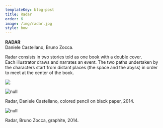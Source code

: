 ```yaml
---
templateKey: blog-post
title: Radar
order: 6
image: /img/radar.jpg
style: bow
---
```

**RADAR**\
Daniele Castellano, Bruno Zocca.

Radar consists in two stories told as one book with a double cover. \
Each illustrator draws and narrates an event. The two paths undertaken by the characters start from distant places (the space and the abyss) in order to meet at the center of the book.

![](/img/gif-radar.gif)

![null](/img/pg8-9.jpg)

Radar, Daniele Castellano, colored pencil on black paper, 2014.

![null](/img/pg4-5.jpg)

Radar, Bruno Zocca, graphite, 2014.
